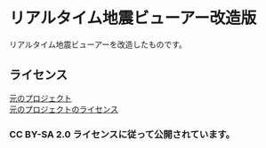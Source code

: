 # リアルタイム地震ビューアー改造版  
リアルタイム地震ビューアーを改造したものです。  
## ライセンス  
[元のプロジェクト](https://github.com/kotoho7/scratch-realtime-earthquake-viewer-page)  
[元のプロジェクトのライセンス](https://github.com/kotoho7/scratch-realtime-earthquake-viewer-page#クレジット)  
### CC BY-SA 2.0 ライセンスに従って公開されています。